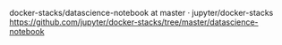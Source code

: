 docker-stacks/datascience-notebook at master · jupyter/docker-stacks  https://github.com/jupyter/docker-stacks/tree/master/datascience-notebook

